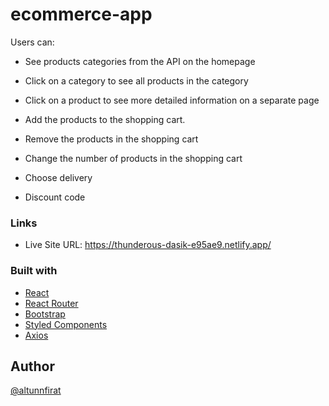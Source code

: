 # ecommerce-app

Users can: 

- See products categories from the API on the homepage
- Click on a category to see all products in the category
- Click on a product to see more detailed information on a separate page

- Add the products to the shopping cart.
- Remove the products in the shopping cart 
- Change the number of products in the shopping cart 
- Choose delivery 
- Discount code 

### Links

- Live Site URL: https://thunderous-dasik-e95ae9.netlify.app/


### Built with


- [React](https://reactjs.org/)
- [React Router](https://reactrouter.com/)
- [Bootstrap](https://getbootstrap.com/)
- [Styled Components](https://styled-components.com/) 
- [Axios](https://axios-http.com/)

## Author

[@altunnfirat](https://www.twitter.com/altunnfirat)
